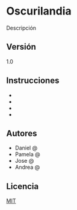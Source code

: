 # Oscurilandia

Descripción

## Versión

1.0

## Instrucciones

-
-
-
-


## Autores

- Daniel @
- Pamela @
- Jose @
- Andrea @

## Licencia 
[MIT](https://choosealicense.com/licenses/mit/)
